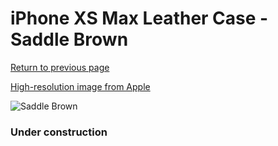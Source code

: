 # iPhone XS Max Leather Case - Saddle Brown

[Return to previous page](/iphone_x)

[High-resolution image from Apple](https://store.storeimages.cdn-apple.com/8756/as-images.apple.com/is/MRWV2?wid=4500&hei=4500&fmt=png)

<div style="width: 384px"><img src="/everysource/MRWV2.png" alt="Saddle Brown"></div>

### Under construction
